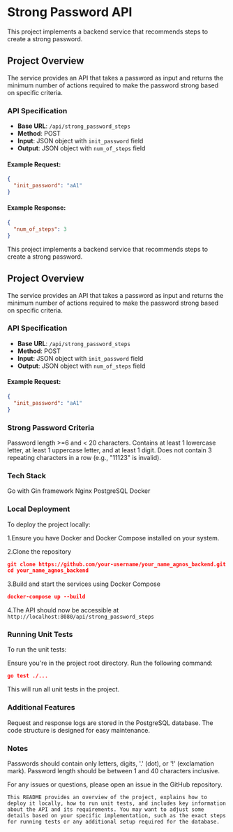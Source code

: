 # Strong Password API

This project implements a backend service that recommends steps to create a strong password.

## Project Overview

The service provides an API that takes a password as input and returns the minimum number of actions required to make the password strong based on specific criteria.

### API Specification

- **Base URL**: `/api/strong_password_steps`
- **Method**: POST
- **Input**: JSON object with `init_password` field
- **Output**: JSON object with `num_of_steps` field

#### Example Request:
```json
{
  "init_password": "aA1"
}
```

#### Example Response:
```json
{
  "num_of_steps": 3
}
```


This project implements a backend service that recommends steps to create a strong password.

## Project Overview

The service provides an API that takes a password as input and returns the minimum number of actions required to make the password strong based on specific criteria.

### API Specification

- **Base URL**: `/api/strong_password_steps`
- **Method**: POST
- **Input**: JSON object with `init_password` field
- **Output**: JSON object with `num_of_steps` field

#### Example Request:
```json
{
  "init_password": "aA1"
}
```
### Strong Password Criteria

Password length >=6 and < 20 characters.
Contains at least 1 lowercase letter, at least 1 uppercase letter, and at least 1 digit.
Does not contain 3 repeating characters in a row (e.g., "11123" is invalid).

### Tech Stack

Go with Gin framework
Nginx
PostgreSQL
Docker

### Local Deployment
To deploy the project locally:

1.Ensure you have Docker and Docker Compose installed on your system.

2.Clone the repository
```json
git clone https://github.com/your-username/your_name_agnos_backend.git
cd your_name_agnos_backend
```

3.Build and start the services using Docker Compose
```json
docker-compose up --build
```

4.The API should now be accessible at
`http://localhost:8080/api/strong_password_steps`


### Running Unit Tests
To run the unit tests:

Ensure you're in the project root directory.
Run the following command:
```json
go test ./...
```
This will run all unit tests in the project.

### Additional Features

Request and response logs are stored in the PostgreSQL database.
The code structure is designed for easy maintenance.


### Notes

Passwords should contain only letters, digits, '.' (dot), or '!' (exclamation mark).
Password length should be between 1 and 40 characters inclusive.

For any issues or questions, please open an issue in the GitHub repository.

`This README provides an overview of the project, explains how to deploy it locally, how to run unit tests, and includes key information about the API and its requirements. You may want to adjust some details based on your specific implementation, such as the exact steps for running tests or any additional setup required for the database.`